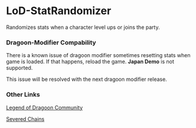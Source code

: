# LoD-StatRandomizer
Randomizes stats when a character level ups or joins the party.

### Dragoon-Modifier Compability
There is a known issue of dragoon modifier sometimes resetting stats when game is loaded. If that happens, reload the game. **Japan Demo** is not supported.

This issue will be resolved with the next dragoon modifier release.
### Other Links
[Legend of Dragoon Community](https://legendofdragoon.org)

[Severed Chains](https://github.com/Legend-of-Dragoon-Modding/Legend-of-Dragoon-Java)
